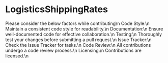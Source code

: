 # LogisticsShippingRates

Please consider the below factors while contributing\n
Code Style:\n
Maintain a consistent code style for readability.\n
Documentation:\n
Ensure well-documented code for effective collaboration.\n
Testing:\n
Thoroughly test your changes before submitting a pull request.\n
Issue Tracker:\n
Check the Issue Tracker for tasks.\n
Code Review:\n
All contributions undergo a code review process.\n
Licensing:\n
Contributions are licensed.\n

